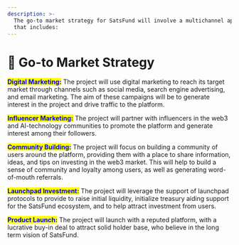 ```yaml
---
description: >-
  The go-to market strategy for SatsFund will involve a multichannel approach
  that includes:
---
```


# 🤝 Go-to Market Strategy

<mark style="color:blue;">**Digital Marketing:**</mark> The project will use digital marketing to reach its target market through channels such as social media, search engine advertising, and email marketing. The aim of these campaigns will be to generate interest in the project and drive traffic to the platform.

<mark style="color:blue;">**Influencer Marketing:**</mark> The project will partner with influencers in the web3 and AI-technology communities to promote the platform and generate interest among their followers.

<mark style="color:blue;">**Community Building:**</mark> The project will focus on building a community of users around the platform, providing them with a place to share information, ideas, and tips on investing in the web3 market. This will help to build a sense of community and loyalty among users, as well as generating word-of-mouth referrals.

<mark style="color:blue;">**Launchpad Investment:**</mark> The project will leverage the support of launchpad protocols to provide to raise initial liquidity, initialize treasury aiding support for the SatsFund ecosystem, and to help attract investment from users.

<mark style="color:blue;">**Product Launch:**</mark> The project will launch with a reputed platform, with a lucrative buy-in deal to attract solid holder base, who believe in the long term vision of SatsFund.
